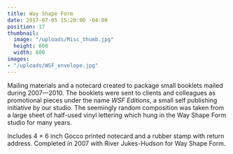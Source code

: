 ```yaml
---
title: Way Shape Form
date: 2017-07-05 15:20:00 -04:00
position: 17
thumbnail:
  image: "/uploads/Misc_thumb.jpg"
  height: 600
  width: 800
images:
- "/uploads/WSF_envelope.jpg"
---
```


Mailing materials and a notecard created to package small booklets mailed during 2007—2010. The booklets were sent to clients and colleagues as promotional pieces under the name *WSF Editions*, a small self publishing initiative by our studio. The seemingly random composition was taken from a large sheet of half-used vinyl lettering which hung in the Way Shape Form studio for many years.

Includes 4 × 6 inch Gocco printed notecard and a rubber stamp with return address. Completed in 2007 with River Jukes-Hudson for Way Shape Form.